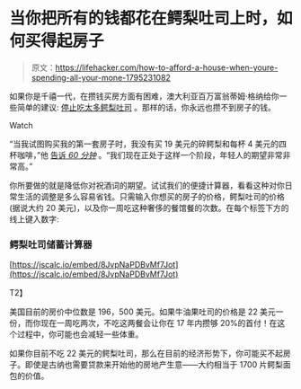 # 当你把所有的钱都花在鳄梨吐司上时，如何买得起房子

> 原文：<https://lifehacker.com/how-to-afford-a-house-when-youre-spending-all-your-mone-1795231082>

如果你是千禧一代，在攒钱买房方面有困难，澳大利亚百万富翁蒂姆·格纳给你一些简单的建议: [停止吃太多鳄梨吐司](http://time.com/money/4778942/avocados-millennials-home-buying/) 。那样的话，你永远也攒不到房子的钱。

Watch

“当我试图购买我的第一套房子时，我没有买 19 美元的碎鳄梨和每杯 4 美元的四杯咖啡，”他 [告诉 *60 分钟*](http://www.9news.com.au/national/2017/05/15/08/39/melbourne-property-tycoon-hammers-millennials-over-spending-habits#4JmBhJP4BR3bY5KX.99) 。“我们现在正处于这样一个阶段，年轻人的期望非常非常高。”

你所要做的就是降低你对祝酒词的期望。试试我们的便捷计算器，看看这种对你日常生活的调整是多么容易省钱。只需输入你想买的房子的价格，鳄梨吐司的价格(据说大约 20 美元)，以及你一周吃这种奢侈的餐馆餐的次数。在每个标签下方的线上键入数字:

### 鳄梨吐司储蓄计算器

[https://jscalc.io/embed/8JvpNaPDBvMf7Jot](https://jscalc.io/embed/8JvpNaPDBvMf7Jot)

T2】

美国目前的房价中位数是 196，500 美元。如果牛油果吐司的价格是 22 美元一份，而你现在一周吃两次，不吃这两餐会让你在 17 年内攒够 20%的首付！在这个过程中，你可能也会减轻一些体重。

如果你目前不吃 22 美元的鳄梨吐司，那么在目前的经济形势下，你可能买不起房子。即使是古纳也需要贷款来开始他的房地产生意——大约相当于 1700 片鳄梨面包的价值。